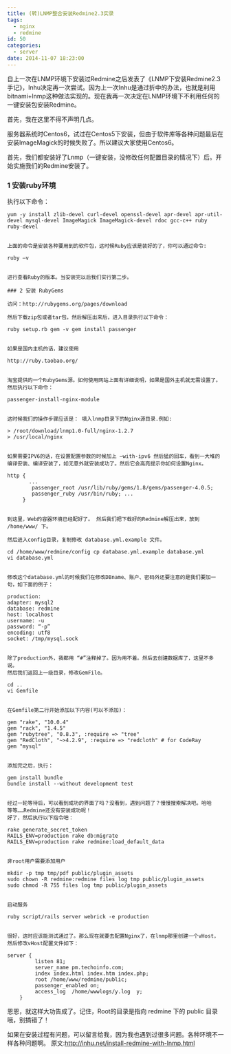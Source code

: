 ```yaml
---
title: (转)LNMP整合安装Redmine2.3实录
tags:
  - nginx
  - redmine
id: 50
categories:
  - server
date: 2014-11-07 18:23:00
---
```


自上一次在LNMP环境下安装过Redmine之后发表了《LNMP下安装Redmine2.3手记》，Inhu决定再一次尝试。因为上一次Inhu是通过折中的办法，也就是利用bitnami+lnmp这种做法实现的。现在我再一次决定在LNMP环境下不利用任何的一键安装包安装Redmine。

首先，我在这里不得不声明几点。

服务器系统时Centos6，试过在Centos5下安装，但由于软件库等各种问题最后在安装ImageMagick的时候失败了。所以建议大家使用Centos6。

首先，我们都安装好了Lnmp（一键安装，没修改任何配置目录的情况下）后。开始实施我们的Redmine安装了。

### 1 安装ruby环境

执行以下命令：

    yum -y install zlib-devel curl-devel openssl-devel apr-devel apr-util-devel mysql-devel ImageMagick ImageMagick-devel rdoc gcc-c++ ruby ruby-devel 
    

    上面的命令是安装各种要用到的软件包，这时候Ruby应该是装好的了，你可以通过命令:

    ruby –v 
    

    进行查看Ruby的版本。当安装完以后我们实行第二步。

    ### 2 安装 RubyGems

    访问：http://rubygems.org/pages/download

    然后下载zip包或者tar包，然后解压出来后，进入目录执行以下命令：

    ruby setup.rb gem -v gem install passenger
    

    如果是国内主机的话，建议使用

    http://ruby.taobao.org/
    

    淘宝提供的一个RubyGems源。如何使用网站上面有详细说明，如果是国外主机就无需设置了。 然后执行以下命令：

    passenger-install-nginx-module
    

    这时候我们的操作步骤应该是： 填入lnmp目录下的Nginx源目录.例如:

    > /root/download/lnmp1.0-full/nginx-1.2.7
    > /usr/local/nginx 
    

    如果需要IPV6的话，在设置配置参数的时候加上 –with-ipv6 然后猛的回车，看到一大堆的编译安装、编译安装了，如无意外就安装成功了。然后它会高亮提示你如何设置Nginx。

    http {
           ...
            passenger_root /usr/lib/ruby/gems/1.8/gems/passenger-4.0.5; 
            passenger_ruby /usr/bin/ruby; ... 
         }
    

    到这里，Web的容器环境已经配好了。 然后我们把下载好的Redmine解压出来，放到 /home/www/ 下。

    然后进入config目录，复制修改 database.yml.example 文件。

    cd /home/www/redmine/config cp database.yml.example database.yml
    vi database.yml
    

    修改这个database.yml的时候我们在修改DBname、账户、密码外还要注意的是我们要加一句，如下面的例子：

    production:
    adapter: mysql2
    database: redmine
    host: localhost
    username: -u
    password: “-p”
    encoding: utf8
    socket: /tmp/mysql.sock
    

    除了production外，我都用 “#”注释掉了。因为用不着。然后去创建数据库了，这里不多说。
    然后我们返回上一级目录，修改GemFile。

    cd ..
    vi Gemfile
    

    在Gemfile第二行开始添加以下内容(可以不添加)：

    gem "rake", "10.0.4"
    gem "rack", "1.4.5"
    gem "rubytree", "0.8.3", :require => "tree"
    gem "RedCloth", "~>4.2.9", :require => "redcloth" # for CodeRay    
    gem "mysql"
    

    添加完之后，执行：

    gem install bundle
    bundle install --without development test
    

    经过一轮等待后，可以看到成功的界面了吗？没看到，遇到问题了？慢慢搜索解决吧。哈哈
    等等……Redmine还没有安装成功呢！
    好了，然后执行以下指令吧：

    rake generate_secret_token
    RAILS_ENV=production rake db:migrate
    RAILS_ENV=production rake redmine:load_default_data
    

    非root用户需要添加用户

    mkdir -p tmp tmp/pdf public/plugin_assets
    sudo chown -R redmine:redmine files log tmp public/plugin_assets
    sudo chmod -R 755 files log tmp public/plugin_assets
    

    启动服务

    ruby script/rails server webrick -e production
    

    很好，这时应该能测试通过了。那么现在就要去配置Nginx了，在lnmp那里创建一个vHost，然后修改vHost配置文件如下：

    server {
             listen 81;
             server_name pm.techoinfo.com;
             index index.html index.htm index.php;
             root /home/www/redmine/public;
             passenger_enabled on;
             access_log  /home/wwwlogs/y.log  y;
        }

恩恩，就这样大功告成了。记住，Root的目录是指向 redmine 下的 public 目录哦，别搞错了！

如果在安装过程有问题，可以留言给我，因为我也遇到过很多问题。各种环境不一样各种问题啊。
原文:http://inhu.net/install-redmine-with-lnmp.html
